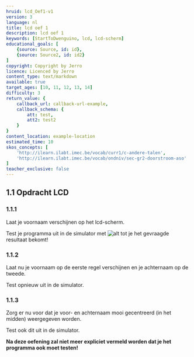 ```yaml
---
hruid: lcd_Oef1-v1
version: 3
language: nl
title: lcd oef 1
description: lcd oef 1
keywords: [StartToDwenguino, lcd, lcd-scherm]
educational_goals: [
    {source: Source, id: id}, 
    {source: Source2, id: id2}
]
copyright: Copyright by Jerro
licence: Licenced by Jerro
content_type: text/markdown
available: true
target_ages: [10, 11, 12, 13, 14]
difficulty: 3
return_value: {
    callback_url: callback-url-example,
    callback_schema: {
        att: test,
        att2: test2
    }
}
content_location: example-location
estimated_time: 10
skos_concepts: [
    'http://ilearn.ilabt.imec.be/vocab/curr1/c-andere-talen', 
    'http://ilearn.ilabt.imec.be/vocab/ondniv/sec-gr2-doorstroom-aso'
]
teacher_exclusive: false
---
```

## 1.1 Opdracht LCD

### 1.1.1

Laat je voornaam verschijnen op het lcd-scherm.

Test je programma uit in de simulator met ![alt](https://scholen.dwengo.org/static/play.png "Afb. Play") tot je het gevraagde resultaat bekomt!


### 1.1.2

Laat nu je voornaam op de eerste regel verschijnen en je achternaam op de tweede.

Test opnieuw uit in de simulator.


### 1.1.3

Zorg er nu voor dat je voor- en achternaam mooi gecentreerd (in het midden) weergegeven worden.

Test ook dit uit in de simulator.


**Na deze oefening zal niet meer expliciet vermeld worden dat je het programma ook moet testen!**